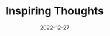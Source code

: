 ---
slug: thought-for-the-day
title: "Inspiring Thoughts"
date: 2022-12-27
excerpt: 'A mind all logic is like a knife all blade it makes the hand bleed that uses it.'
tags: [Inspiration, Motivation, Quotes, Thoughts]
---